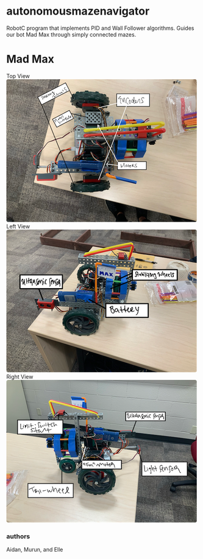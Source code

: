 # autonomousmazenavigator
RobotC program that implements PID and Wall Follower algorithms. Guides our bot Mad Max
through simply connected mazes.

# Mad Max
Top View
![Alt_text](BotImages/MadMaxTopViewSmall.PNG)
Left View
![Alt_text](BotImages/MadMaxLeftViewSmall.PNG)
Right View
![Alt_text](BotImages/MadMaxRightViewSmall.PNG)

### authors
Aidan, Murun, and Elle
